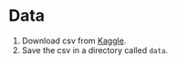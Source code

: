 # Data

1. Download csv from [Kaggle](https://www.kaggle.com/mlg-ulb/creditcardfraud).
2. Save the csv in a directory called `data`.
